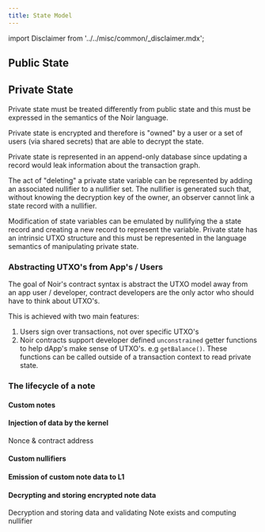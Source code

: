 ```yaml
---
title: State Model
---
```


import Disclaimer from '../../misc/common/\_disclaimer.mdx';

<Disclaimer/>

## Public State

## Private State

Private state must be treated differently from public state and this must be expressed in the semantics of the Noir language.

Private state is encrypted and therefore is "owned" by a user or a set of users (via shared secrets) that are able to decrypt the state.

Private state is represented in an append-only database since updating a record would leak information about the transaction graph.

The act of "deleting" a private state variable can be represented by adding an associated nullifier to a nullifier set. The nullifier is generated such that, without knowing the decryption key of the owner, an observer cannot link a state record with a nullifier.

Modification of state variables can be emulated by nullifying the a state record and creating a new record to represent the variable. Private state has an intrinsic UTXO structure and this must be represented in the language semantics of manipulating private state.

### Abstracting UTXO's from App's / Users

The goal of Noir's contract syntax is abstract the UTXO model away from an app user / developer, contract developers are the only actor who should have to think about UTXO's.

This is achieved with two main features:

1. Users sign over transactions, not over specific UTXO's
2. Noir contracts support developer defined `unconstrained` getter functions to help dApp's make sense of UTXO's. e.g `getBalance()`. These functions can be called outside of a transaction context to read private state.


### The lifecycle of a note

#### Custom notes

#### Injection of data by the kernel

Nonce & contract address

#### Custom nullifiers

#### Emission of custom note data to L1

#### Decrypting and storing encrypted note data

Decryption and storing data and validating Note exists and computing nullifier
